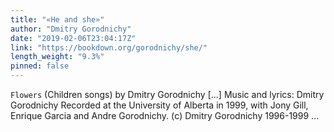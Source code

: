```yaml
---
title: "«He and she»"
author: "Dmitry Gorodnichy"
date: "2019-02-06T23:04:17Z"
link: "https://bookdown.org/gorodnichy/she/"
length_weight: "9.3%"
pinned: false
---
```


<code>Flowers</code> (Children songs) by Dmitry Gorodnichy [...] Music and lyrics: Dmitry Gorodnichy Recorded at the University of Alberta in 1999, with Jony Gill, Enrique Garcia and Andre Gorodnichy. (с) Dmitry Gorodnichy 1996-1999 ...
